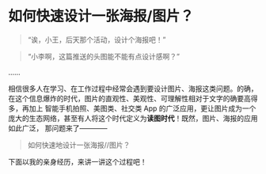 # 如何快速设计一张海报/图片？

> “诶，小王，后天那个活动，设计个海报吧！”

> “小李啊，这篇推送的头图能不能有点设计感啊？”

……

相信很多人在学习、在工作过程中经常会遇到要设计图片、海报这类问题。的确，在这个信息爆炸的时代，图片的直观性、美观性、可理解性相对于文字的确要高得多，再加上
智能手机拍照、美图类、社交类 App 的广泛应用，更让图片成为一个庞大的生态网络，甚至有人将这个时代定义为**读图时代**！既然，图片、海报的应用如此广泛，
那问题来了————
> 如何快速地设计一张海报//图片？

下面以我的亲身经历，来讲一讲这个过程吧！
